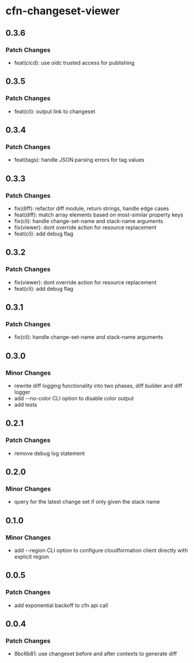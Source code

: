 # cfn-changeset-viewer

## 0.3.6

### Patch Changes

- feat(cicd): use oidc trusted access for publishing

## 0.3.5

### Patch Changes

- feat(cli): output link to changeset

## 0.3.4

### Patch Changes

- feat(tags): handle JSON parsing errors for tag values

## 0.3.3

### Patch Changes

- fix(diff): refactor diff module, return strings, handle edge cases
- feat(diff): match array elements based on most-similar property keys
- fix(cli): handle change-set-name and stack-name arguments
- fix(viewer): dont override action for resource replacement
- feat(cli): add debug flag

## 0.3.2

### Patch Changes

- fix(viewer): dont override action for resource replacement
- feat(cli): add debug flag

## 0.3.1

### Patch Changes

- fix(cli): handle change-set-name and stack-name arguments

## 0.3.0

### Minor Changes

- rewrite diff logging functionality into two phases, diff builder and diff logger
- add --no-color CLI option to disable color output
- add tests

## 0.2.1

### Patch Changes

- remove debug log statement

## 0.2.0

### Minor Changes

- query for the latest change set if only given the stack name

## 0.1.0

### Minor Changes

- add --region CLI option to configure cloudformation client directly with explicit region

## 0.0.5

### Patch Changes

- add exponential backoff to cfn api call

## 0.0.4

### Patch Changes

- 8bc6b81: use changeset before and after contexts to generate diff
